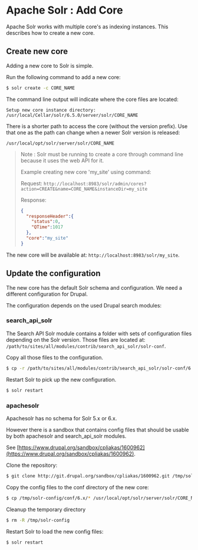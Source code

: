 # Apache Solr : Add Core
Apache Solr works with multiple core's as indexing instances. This describes 
how to create a new core. 

## Create new core
Adding a new core to Solr is simple.

Run the following command to add a new core:

```bash
$ solr create -c CORE_NAME
```

The command line output will indicate where the core files are located:

```text
Setup new core instance directory:
/usr/local/Cellar/solr/6.5.0/server/solr/CORE_NAME
```

There is a shorter path to access the core (without the version prefix). Use 
that one as the path can change when a newer Solr version is released:

```text
/usr/local/opt/solr/server/solr/CORE_NAME
```

> Note : Solr must be running to create a core through command line because it 
> uses the web API for it.
> 
> Example creating new core 'my_site' using command:
>
> Request:
> `http://localhost:8983/solr/admin/cores?action=CREATE&name=CORE_NAME&instanceDir=my_site`
>
> Response:
> ```json
> {
>   "responseHeader":{
>     "status":0,
>     "QTime":1017
>   },
>   "core":"my_site"
> }
> ```

The new core will be available at: `http://localhost:8983/solr/my_site`.



## Update the configuration
The new core has the default Solr schema and configuration. We need a different 
configuration for Drupal.

The configuration depends on the used Drupal search modules:

###  search_api_solr
The Search API Solr module contains a folder with sets of configuration files 
depending on the Solr version. Those files are located at:
`/path/to/sites/all/modules/contrib/search_api_solr/solr-conf`.

Copy all those files to the configuration.

```bash
$ cp -r /path/to/sites/all/modules/contrib/search_api_solr/solr-conf/6.x/* /usr/local/opt/solr/server/solr/CORE_NAME/conf/
```

Restart Solr to pick up the new configuration.

```bash
$ solr restart
```



### apachesolr
Apachesolr has no schema for Solr 5.x or 6.x.

However there is a sandbox that contains config files that should be usable by 
both apachesolr and search_api_solr modules.

See [https://www.drupal.org/sandbox/cpliakas/1600962](https://www.drupal.org/sandbox/cpliakas/1600962).

Clone the repository:

```bash
$ git clone http://git.drupal.org/sandbox/cpliakas/1600962.git /tmp/solr-config
```
  
Copy the config files to the conf directory of the new core:

```bash
$ cp /tmp/solr-config/conf/6.x/* /usr/local/opt/solr/server/solr/CORE_NAME/conf/
```
  
Cleanup the temporary directory

```bash
$ rm -R /tmp/solr-config
```

Restart Solr to load the new config files:

```bash
$ solr restart
```
